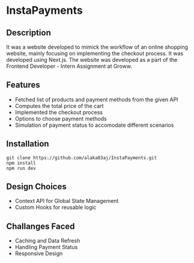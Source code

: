 # InstaPayments

## Description

It was a website developed to mimick the workflow of an online shopping website, mainly focusing on implementing the checkout process. It was developed using Next.js. The website was developed as a part of the Frontend Developer - Intern Assignment at Groww.
## Features

- Fetched list of products and payment methods from the given API
- Computes the total price of the cart
- Implemented the checkout process
- Options to choose payment methods
- Simulation of payment status to accomodate different scenarios

## Installation

```
git clone https://github.com/alaka03aj/InstaPayments.git
npm install
npm run dev
```


## Design Choices 
- Context API for Global State Management
- Custom Hooks for reusable logic

## Challanges Faced
- Caching and Data Refresh
- Handling Payment Status
- Responsive Design
